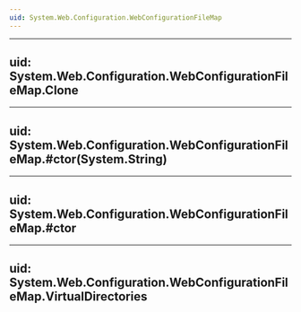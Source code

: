 ```yaml
---
uid: System.Web.Configuration.WebConfigurationFileMap
---
```


---
uid: System.Web.Configuration.WebConfigurationFileMap.Clone
---

---
uid: System.Web.Configuration.WebConfigurationFileMap.#ctor(System.String)
---

---
uid: System.Web.Configuration.WebConfigurationFileMap.#ctor
---

---
uid: System.Web.Configuration.WebConfigurationFileMap.VirtualDirectories
---
